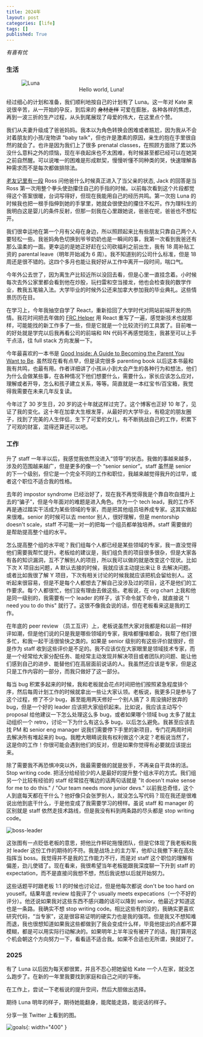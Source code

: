 ```yaml
---
title: 2024年
layout: post
categories: [life]
tags: []
published: True
---
```


*有喜有忧*

### 生活

<figure>
    <img src="/assets/luna.jpg" alt="Luna" />
    <figcaption style="text-align: center">Hello world, Luna!</figcaption>
</figure>

经过细心的计划和准备，我们顺利地按自己的计划有了 Luna。这一年对 Kate 来说很辛苦，从一开始的孕反，到后来的 ~~身材走样~~ 可爱在膨胀，各种各样的焦虑，再到一波三折的生产过程，从头到尾展现了母爱的伟大，在这里点个赞。

我们从夫妻升级成了爸爸妈妈。我本以为角色转换会困难或者尴尬，因为我从不会对着朋友的小孩/宠物讲 "baby talk"，但也许是激素的原因，亲生的抱在手里很自然的就会了。也许是因为我们上了很多 prenatal classes，在照顾方面除了累以外没什么意料之外的烦恼，现在半夜起床也不太困难，有时候甚至都已经可以在她哭之前自然醒。可以说唯一的困难是形成默契，慢慢听懂不同种类的哭，快速理解各种需求而不是每次都做排除法。

[老友记里有一段](/assets/feel-like-father.mp4) Ross 问他爸什么时候真正进入了当父亲的状态, Jack 的回答是当 Ross 第一次用整个拳头使劲攥住自己的手指的时候。以前每次看到这个片段都觉得这个答案很暖，台词写得好，但现在我能用自己的经历共鸣。第一次抱 Luna 的时候我也把一根手指伸到她的手掌里，她就会很使劲的攥住不松开。作为理科生的我明白这是婴儿的条件反射，但那一刻我在心里跟她说，爸爸在呢，爸爸也不想松开。

我们很幸运地在第一个月有父母在身边，所以照顾起来比有些朋友只靠自己两个人要轻松一些。我爸妈角色切换到爷爷奶奶也是一瞬间的事，我第一次看到我爸还有那么温柔的一面。更幸运的是她正好赶在公司砍福利之前出生，我有 18 周补贴工资的 parental leave（明年开始减为 6 周）。我不知道别的公司什么标准，但是 18 周还是很不错的。这四个多月也能让我好好从工作中离开一段时间，喘口气。

今年外公去世了，因为离生产比较近所以没回去看，但是心里一直挂念着。小时候每次去外公家里都会看到他在炒股，玩扫雷和空当接龙，他也会检查我的数学作业，教我五笔输入法。大学毕业的时候外公还来加拿大参加我的毕业典礼。这些情景历历在目。

在学习上，今年我抽空自学了 React，重新拾回了大学时代对网站前端开发的热情。我花时间把去年做的 [FRC Helper](https://github.com/stevenwenxu/frc-helper) 用 React 重写了一遍，感觉新技术也就那样，可能能找的新工作多了一些，但是它就是一个比较流行的工具罢了。目前唯一的好处就是学完以后我再看公司的前端和 RN 代码不再感觉陌生，我甚至可以上手干点活，往 full stack 方向发展一下。

今年最喜欢的一本书是 [Good Inside: A Guide to Becoming the Parent You Want to Be](https://www.goodreads.com/book/show/59627738-good-inside). 虽然现在看有点早，但是读完很多 parenting book 以后这本书最和我有共鸣，也最有用。作者详细讲了小孩从小到大会产生的各种行为和想法，他们为什么会做某些事，在各种情况下他们想要什么，需要什么，家长应该怎么应对，理解或者开导，怎么和孩子建立关系，等等。简直就是一本红宝书/百宝箱，我觉得我需要在未来几年反复读。

今年过了 30 岁生日，20 岁的这十年就这样过完了。这个博客也正好 10 年了，见证了我的变化。这十年在加拿大生根发芽，从最好的大学毕业，有稳定的朋友圈子，找到了完美的人生伴侣，生下了可爱的女儿，有不断挑战自己的工作，积累下了可观的财富，混得还算还可以吧。

### 工作

升了 staff 一年半以后，我感觉我依然没进入“领导”的状态。我做的事越来越多，涉及的范围越来越广，但是更多的像一个 “senior senior”。staff 虽然是 senior 的下一个级别，但它是一个完全不同的工作和职位，我越来越觉得我升的过早，或者这个职位不适合我的性格。

去年的 impostor syndrome 已经治好了，现在我不再觉得我是个靠自吹自擂升上去的“骗子”，但是今年面对的难题是进入角色。作为一个 tech lead，我的工作不再是通过踏实干活成为某些领域的专家，而是把其他组员培养成专家。这其实做起来很难。senior 的时候可以去 mentor 别人，很好理解，但是 mentorship doesn't scale，staff 不可能一对一的把每一个组员都单独培养。staff 需要做的是帮助提高整个组的水平。

怎么提高整个组的水平呢？我们组每个人都已经是某些领域的专家，我一直没觉得他们需要我帮忙提升。老板给的建议是，我们组负责的项目很多很杂，但是大家各有各的知识漏洞，互不了解别人的项目，所以我可以做的就是改变这个现状。比如下次 X 项目出问题，A 默认去接的时候，我就应该主动提出来让 B 去解决问题。或者比如我很了解 Y 项目，下次有相关讨论的时候我就应该把机会留给别人。这听起来很容易，但是不是每个人都想去了解自己没涉及过的项目，这不是他们的工作要求。每个人都很忙，他们没有理由去做这些。老板说，在 org chart 上我和他是同一级别的，我需要有一个 leader 的样子，该下命令就下命令，就直接说 "I need you to do this" 就行了。这很不像我会说的话，但在老板看来这是我的工作。

在年底的 peer review （员工互评）上，老板说虽然大家对我都是和以前一样好评如潮，但是他们说的只是我是哪些领域的专家，我啥都懂啥都会，我帮了他们很多忙，和我一起干活很愉快之类的。如果是 senior 级别的有这些评价就很好，但是作为 staff 收到这些评价是不足的。我不应该仅在大家眼里是领域技术专家，而是一个经常给大家分配任务、能经常主动发现并解决项目或者团队的问题、能让他们感到自己的进步、能替他们在高层面前说话的人。我虽然还应该是专家，但是这只是工作内容的一部分，而我只做好了这一部分。

每当 bug 积累多起来的时候，我和老板就会花点时间把他们按照紧急程度排个序，然后每周计划工作的时候就拿出一些让大家认领。老板说，我更多只是参与了这个过程，修了不少 bug，甚至能用两天修好一个别人搞了 3 周没搞好放弃的 bug，但是一个好的 leader 应该把大家组织起来。比如说，我应该主动写个 proposal 给他建议一下怎么处理这么多 bug，或者如果哪个领域 bug 太多了就主动组织一个 retro，讨论一下为什么有这么多 bug，以后怎么避免。我甚至应该去找 PM 和 senior eng manager 说我们需要停下手里的新项目，专门花两周时间去解决所有堆起来的 bug。我瞪大眼睛说我有权利做这个决定？老板说当然了，这是你的工作！你很可能会遇到他们的反对，但是如果你觉得有必要就应该提出来。

除了需要我不再恐惧冲突以外，我最需要做的就是放手，不再亲自干具体的活。Stop writing code. 把活分给经验少的人是最好的提升整个组水平的方式。我们组另一个比较有经验的 staff 经常挂在嘴边的话两句话就是 "It doesn't make sense for me to do this." / "Our team needs more junior devs." 以前我总奇怪，这个人到底每天都在干什么？他好像只会张罗别人，就没怎么写代码？现在我还是很难说出他到底干什么，于是他变成了我需要学习的榜样。虽说 staff 和 manager 的区别就是 staff 依然走技术路线，但是我没有料到两条路的尽头都是 stop writing code。

![boss-leader](/assets/boss-leader.jpg)

这张图有一点贬低老板的意思，把他比作秤砣拖慢团队，但是它体现了我老板和我对 leader 这份工作的期待的不符。我是战场上的主力军，他却让我撤下来在高处指挥当 boss。我觉得并不是我的工作能力不行，而是对 staff 这个职位的理解有偏差，劲儿使错了。现在看来，我很希望当年老板能跟我深度聊一下升到 staff 的 expectation，而不是直接问我想不想，然后我说想以后就开始努力。

这些话题平时跟老板 1:1 的时候也讨论过，但是他每次都说 don't be too hard on youself。结果年底 review 给我评了个 usually meets expecations（一个不好的评分）。他还说如果我对这些东西不感兴趣的话可以降到 senior，他最近才知道这也是一条路。我确实不想 stop writing code。相比这些有的没的，我确实更喜欢研究代码，“当专家”，这是很容易证明的硬实力也是我的强项。但是我又不想知难而退，我也很想知道如果我这些都做到了我会变成什么样，毕竟他提出的点都不算模糊，都是可以用实际行动解决的。如果明年上半年没有被开了的话，我打算用这个机会朝这个方向努力一下，看看适不适合我。如果不合适也无所谓，换就好了。

### 2025

有了 Luna 以后因为每天都很累，并且不忍心把她留给 Kate 一个人在家，就没怎么跑步了。在新的一年里我要找到家庭和自己之间的平衡。

在工作上，尝试一下老板说的提升空间，然后大胆做出选择。

期待 Luna 明年的样子，期待她能翻身，能爬能走路，能说话的样子。

分享一张 Twitter 上看到的图。

![goals](/assets/goals.jpg){: width="400" }
